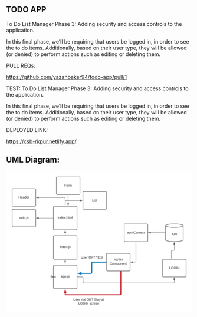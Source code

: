 ## TODO APP
To Do List Manager Phase 3: Adding security and access controls to the application.

In this final phase, we’ll be requiring that users be logged in, in order to see the to do items. Additionally, based on their user type, they will be allowed (or denied) to perform actions such as editing or deleting them.

PULL REQs:

https://github.com/yazanbaker94/todo-app/pull/1

TEST: 
To Do List Manager Phase 3: Adding security and access controls to the application.

In this final phase, we’ll be requiring that users be logged in, in order to see the to do items. Additionally, based on their user type, they will be allowed (or denied) to perform actions such as editing or deleting them.

DEPLOYED LINK:

https://csb-rkpur.netlify.app/





## UML Diagram:
![todo1.png](todo1.png)
